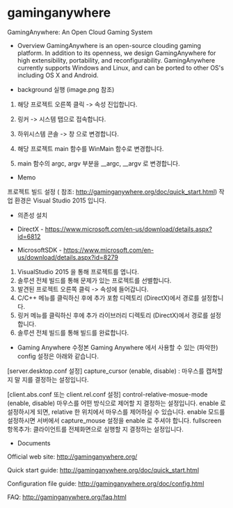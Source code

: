 gaminganywhere
==============

GamingAnywhere: An Open Cloud Gaming System

* Overview
GamingAnywhere is an open-source clouding gaming platform. In addition to its
openness, we design GamingAnywhere for high extensibility, portability, and
reconfigurability. GamingAnywhere currently supports Windows and Linux, and
can be ported to other OS's including OS X and Android.


* background 실행 (image.png 참조)

1. 해당 프로젝트 오른쪽 클릭 -> 속성 진입합니다.

2. 링커 -> 시스템 탭으로 접속합니다.

3. 하위시스템 콘솔 -> 창 으로 변경합니다.

4. 해당 프로젝트 main 함수를 WinMain 함수로 변경합니다.

5. main 함수의 argc, argv 부분을 __argc, __argv 로 변경합니다.


* Memo

프로젝트 빌드 설정  ( 참조: http://gaminganywhere.org/doc/quick_start.html)
작업 환경은 Visual Studio 2015 입니다.

* 의존성 설치 

- DirectX - https://www.microsoft.com/en-us/download/details.aspx?id=6812 

- MicrosoftSDK - https://www.microsoft.com/en-us/download/details.aspx?id=8279
 
1. VisualStudio 2015 을 통해 프로젝트를 엽니다.
2. 솔루션 전체 빌드를 통해 문제가 있는 프로젝트를 선별합니다.
3. 발견된 프로젝트 오른쪽 클릭 -> 속성에 들어갑니다.
4. C/C++ 메뉴를 클릭하신 후에 추가 포함 디렉토리 (DirectX)에서 경로를 설정합니다.
5. 링커 메뉴를 클릭하신 후에 추가 라이브러리 디렉토리 (DirectX)에서 경로를 설정합니다.
6. 솔루션 전체 빌드를 통해 빌드를 완료합니다.

* Gaming Anywhere 수정본 
Gaming Anywhere 에서 사용할 수 있는 (파악한) config 설정은 아래와 같습니다.

[server.desktop.conf 설정]
capture_cursor (enable, disable) : 마우스를 캡쳐할 지 말 지를 결정하는 설정입니다.

[client.abs.conf 또는 client.rel.conf 설정]
control-relative-mosue-mode (enable, disable) 
마우스를 어떤 방식으로 제어할 지 결정하는 설정입니다.
enable 로 설정하시게 되면, relative 한 위치에서 마우스를 제어하실 수 있습니다. 
enable 모드를 설정하시면 서버에서 capture_mouse 설정을 enable 로 주셔야 합니다.
fullscreen 항목추가: 클라이언트를 전체화면으로 실행할 지 결정하는 설정입니다.

* Documents

Official web site: http://gaminganywhere.org/

Quick start guide: http://gaminganywhere.org/doc/quick_start.html

Configuration file guide: http://gaminganywhere.org/doc/config.html

FAQ: http://gaminganywhere.org/faq.html

